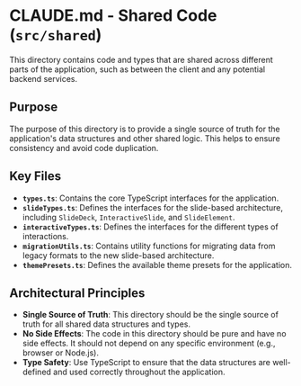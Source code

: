 # CLAUDE.md - Shared Code (`src/shared`)

This directory contains code and types that are shared across different parts of the application, such as between the client and any potential backend services.

## Purpose
The purpose of this directory is to provide a single source of truth for the application's data structures and other shared logic. This helps to ensure consistency and avoid code duplication.

## Key Files
- **`types.ts`**: Contains the core TypeScript interfaces for the application.
- **`slideTypes.ts`**: Defines the interfaces for the slide-based architecture, including `SlideDeck`, `InteractiveSlide`, and `SlideElement`.
- **`interactiveTypes.ts`**: Defines the interfaces for the different types of interactions.
- **`migrationUtils.ts`**: Contains utility functions for migrating data from legacy formats to the new slide-based architecture.
- **`themePresets.ts`**: Defines the available theme presets for the application.

## Architectural Principles
- **Single Source of Truth**: This directory should be the single source of truth for all shared data structures and types.
- **No Side Effects**: The code in this directory should be pure and have no side effects. It should not depend on any specific environment (e.g., browser or Node.js).
- **Type Safety**: Use TypeScript to ensure that the data structures are well-defined and used correctly throughout the application.
